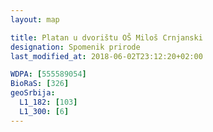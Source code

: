 ```yaml
---
layout: map

title: Platan u dvorištu OŠ Miloš Crnjanski
designation: Spomenik prirode
last_modified_at: 2018-06-02T23:12:20+02:00

WDPA: [555589054]
BioRaS: [326]
geoSrbija:
  L1_182: [103]
  L1_300: [6]
---
```

